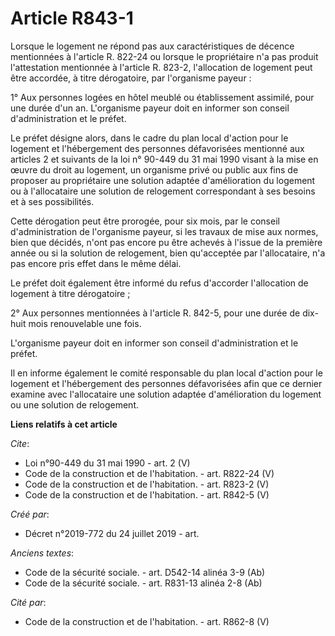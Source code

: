 # Article R843-1

Lorsque le logement ne répond pas aux caractéristiques de décence mentionnées à l'article R. 822-24 ou lorsque le
propriétaire n'a pas produit l'attestation mentionnée à l'article R. 823-2, l'allocation de logement peut être accordée, à
titre dérogatoire, par l'organisme payeur : 

1° Aux personnes logées en hôtel meublé ou établissement assimilé, pour une durée d'un an. L'organisme payeur doit en
informer son conseil d'administration et le préfet. 

Le préfet désigne alors, dans le cadre du plan local d'action pour le logement et l'hébergement des personnes défavorisées
mentionné aux articles 2 et suivants de la loi n° 90-449 du 31 mai 1990 visant à la mise en œuvre du droit au logement, un
organisme privé ou public aux fins de proposer au propriétaire une solution adaptée d'amélioration du logement ou à
l'allocataire une solution de relogement correspondant à ses besoins et à ses possibilités. 

Cette dérogation peut être prorogée, pour six mois, par le conseil d'administration de l'organisme payeur, si les travaux de
mise aux normes, bien que décidés, n'ont pas encore pu être achevés à l'issue de la première année ou si la solution de
relogement, bien qu'acceptée par l'allocataire, n'a pas encore pris effet dans le même délai. 

Le préfet doit également être informé du refus d'accorder l'allocation de logement à titre dérogatoire ; 

2° Aux personnes mentionnées à l'article R. 842-5, pour une durée de dix-huit mois renouvelable une fois. 

L'organisme payeur doit en informer son conseil d'administration et le préfet. 

Il en informe également le comité responsable du plan local d'action pour le logement et l'hébergement des personnes
défavorisées afin que ce dernier examine avec l'allocataire une solution adaptée d'amélioration du logement ou une solution
de relogement.

**Liens relatifs à cet article**

_Cite_:

  - Loi n°90-449 du 31 mai 1990 - art. 2 (V)
  - Code de la construction et de l'habitation. - art. R822-24 (V)
  - Code de la construction et de l'habitation. - art. R823-2 (V)
  - Code de la construction et de l'habitation. - art. R842-5 (V)

_Créé par_:

  - Décret n°2019-772 du 24 juillet 2019 - art.

_Anciens textes_:

  - Code de la sécurité sociale. - art. D542-14 alinéa 3-9 (Ab)
  - Code de la sécurité sociale. - art. R831-13 alinéa 2-8 (Ab)

_Cité par_:

  - Code de la construction et de l'habitation. - art. R862-8 (V)
